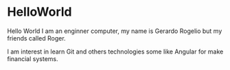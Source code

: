 # HelloWorld
Hello World
I am an enginner computer, my name is Gerardo Rogelio  but my friends called Roger.

I am interest in learn Git and others technologies some like Angular for make  financial systems.
